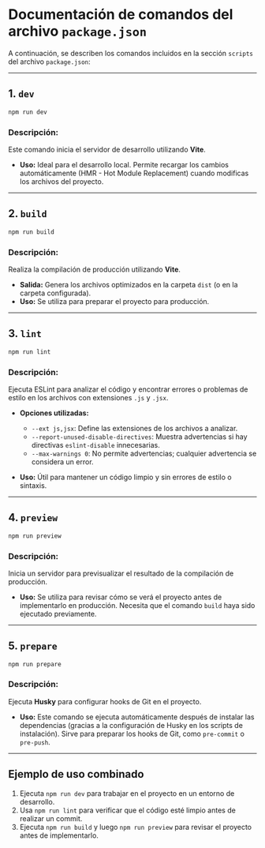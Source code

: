# Documentación de comandos del archivo `package.json`

A continuación, se describen los comandos incluidos en la sección `scripts` del archivo `package.json`:

---

## 1. **`dev`**

```bash
npm run dev
```

### Descripción:

Este comando inicia el servidor de desarrollo utilizando **Vite**.

- **Uso:** Ideal para el desarrollo local. Permite recargar los cambios automáticamente (HMR - Hot Module Replacement) cuando modificas los archivos del proyecto.

---

## 2. **`build`**

```bash
npm run build
```

### Descripción:

Realiza la compilación de producción utilizando **Vite**.

- **Salida:** Genera los archivos optimizados en la carpeta `dist` (o en la carpeta configurada).
- **Uso:** Se utiliza para preparar el proyecto para producción.

---

## 3. **`lint`**

```bash
npm run lint
```

### Descripción:

Ejecuta ESLint para analizar el código y encontrar errores o problemas de estilo en los archivos con extensiones `.js` y `.jsx`.

- **Opciones utilizadas:**

    - `--ext js,jsx`: Define las extensiones de los archivos a analizar.
    - `--report-unused-disable-directives`: Muestra advertencias si hay directivas `eslint-disable` innecesarias.
    - `--max-warnings 0`: No permite advertencias; cualquier advertencia se considera un error.

- **Uso:** Útil para mantener un código limpio y sin errores de estilo o sintaxis.

---

## 4. **`preview`**

```bash
npm run preview
```

### Descripción:

Inicia un servidor para previsualizar el resultado de la compilación de producción.

- **Uso:** Se utiliza para revisar cómo se verá el proyecto antes de implementarlo en producción. Necesita que el comando `build` haya sido ejecutado previamente.

---

## 5. **`prepare`**

```bash
npm run prepare
```

### Descripción:

Ejecuta **Husky** para configurar hooks de Git en el proyecto.

- **Uso:** Este comando se ejecuta automáticamente después de instalar las dependencias (gracias a la configuración de Husky en los scripts de instalación). Sirve para preparar los hooks de Git, como `pre-commit` o `pre-push`.

---

## Ejemplo de uso combinado

1. Ejecuta `npm run dev` para trabajar en el proyecto en un entorno de desarrollo.
2. Usa `npm run lint` para verificar que el código esté limpio antes de realizar un commit.
3. Ejecuta `npm run build` y luego `npm run preview` para revisar el proyecto antes de implementarlo.

